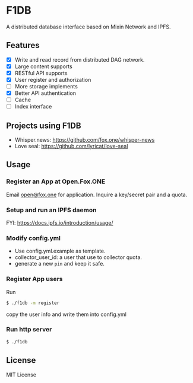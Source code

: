 # F1DB

A distributed database interface based on Mixin Network and IPFS.

## Features

- [x] Write and read record from distributed DAG network.
- [x] Large content supports
- [x] RESTful API supports
- [x] User register and authorization
- [ ] More storage implements
- [x] Better API authentication
- [ ] Cache
- [ ] Index interface

## Projects using F1DB 

- Whisper.news: https://github.com/fox.one/whisper-news
- Love seal: https://github.com/lyricat/love-seal

## Usage

### Register an App at Open.Fox.ONE

Email open@fox.one for application. Inquire a key/secret pair and a quota. 

### Setup and run an IPFS daemon

FYI: https://docs.ipfs.io/introduction/usage/

### Modify config.yml

- Use config.yml.example as template.
- collector_user_id: a user that use to collector quota.
- generate a new `pin` and keep it safe.

### Register App users

Run 

```bash
$ ./f1db -m register
```

copy the user info and write them into config.yml

### Run http server

```bash
$ ./f1db
```

## License

MIT License
